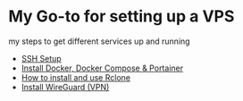 # My Go-to for setting up a VPS
my steps to get different services up and running


* [SSH Setup](configs/ssh.md)
* [Install Docker, Docker Compose & Portainer](configs/docker.md)
* [How to install and use Rclone](configs/rclone.md)
* [Install WireGuard (VPN)](configs/wg.md)

